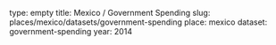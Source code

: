 type: empty
title: Mexico / Government Spending
slug: places/mexico/datasets/government-spending
place: mexico
dataset: government-spending
year: 2014
